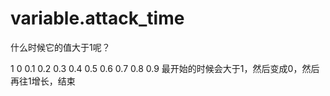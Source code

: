 # variable.attack_time

什么时候它的值大于1呢？

1 0 0.1 0.2 0.3 0.4 0.5 0.6 0.7 0.8 0.9
最开始的时候会大于1，然后变成0，然后再往1增长，结束
